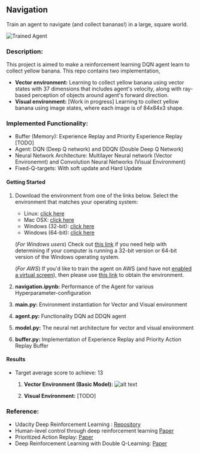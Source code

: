 [//]: # (Image References)

[image1]: https://user-images.githubusercontent.com/10624937/42135619-d90f2f28-7d12-11e8-8823-82b970a54d7e.gif "Trained Agent"

Navigation
-----------

Train an agent to navigate (and collect bananas!) in a large, square world.  

![Trained Agent][image1]

### Description:
This project is aimed to make a reinforcement learning DQN agent learn to collect yellow banana. This repo contains two implementation, 
   * **Vector environment:** Learning to collect yellow banana using vector states with 37 dimensions that includes agent's velocity, along with ray-based perception of objects around agent's forward direction.
   * **Visual environment:** [Work in progress] Learning to collect yellow banana using image states, where each 
   image is of 84x84x3 
   shape. 
   
### Implemented Functionality:
   * Buffer (Memory): Experience Replay and Priority Experience Replay [TODO]
   * Agent: DQN (Deep Q network) and DDQN (Double Deep Q Network)
   * Neural Network Architecture: Multilayer Neural network (Vector Environemnt) and Convolution Neural Networks 
   (Visual Environment)
   * Fixed-Q-targets: With soft update and Hard Update   

#### Getting Started
1) Download the environment from one of the links below. Select the environment that matches your 
 operating system:
    - Linux: [click here](https://s3-us-west-1.amazonaws.com/udacity-drlnd/P1/Banana/Banana_Linux.zip)
    - Mac OSX: [click here](https://s3-us-west-1.amazonaws.com/udacity-drlnd/P1/Banana/Banana.app.zip)
    - Windows (32-bit): [click here](https://s3-us-west-1.amazonaws.com/udacity-drlnd/P1/Banana/Banana_Windows_x86.zip)
    - Windows (64-bit): [click here](https://s3-us-west-1.amazonaws.com/udacity-drlnd/P1/Banana/Banana_Windows_x86_64.zip)
    
   (_For Windows users_) Check out [this link](https://support.microsoft.com/en-us/help/827218/how-to-determine-whether-a-computer-is-running-a-32-bit-version-or-64) if you need help with determining if your computer is running a 32-bit version or 64-bit version of the Windows operating system.

    (_For AWS_) If you'd like to train the agent on AWS (and have not [enabled a virtual screen](https://github.com/Unity-Technologies/ml-agents/blob/master/docs/Training-on-Amazon-Web-Service.md)), then please use [this link](https://s3-us-west-1.amazonaws.com/udacity-drlnd/P1/Banana/Banana_Linux_NoVis.zip) to obtain the environment.
2) **navigation.ipynb:** Performance of the Agent for various Hyperparameter-configuration   
3) **main.py:** Environment instantiation for Vector and Visual environment
4) **agent.py:** Functionality DQN ad DDQN agent
5) **model.py:** The neural net architecture for vector and visual environment
6) **buffer.py:** Implementation of Experience Replay and Priority Action Replay Buffer


#### Results
   
* Target average score to achieve: 13 

   1) **Vector Environment (Basic Model):**
     ![alt text](https://github.com/Sardhendu/DeepRL/blob/master/navigation/images/model1_score_plot.png)
     
   2) **Visual Environment:** [TODO]
   
    
### Reference:

* Udacity Deep Reinforcement Learning : [Repository](https://github.com/udacity/deep-reinforcement-learning)
* Human-level control through deep reinforcement learning [Paper](https://web.stanford.edu/class/psych209/Readings/MnihEtAlHassibis15NatureControlDeepRL.pdf)
* Prioritized Action Replay: [Paper](https://arxiv.org/pdf/1511.05952.pdf)
* Deep Reinforcement Learning with Double Q-Learning: [Paper](https://arxiv.org/pdf/1509.06461.pdf) 

